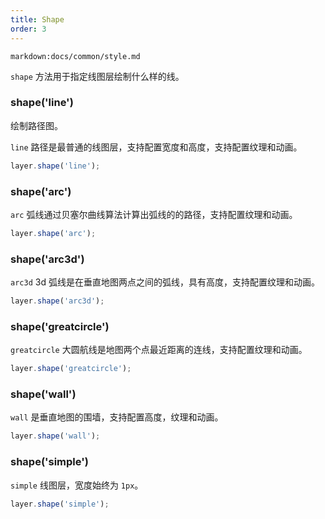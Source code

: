 ```yaml
---
title: Shape
order: 3
---
```


`markdown:docs/common/style.md`

`shape` 方法用于指定线图层绘制什么样的线。

### shape('line')

绘制路径图。

`line` 路径是最普通的线图层，支持配置宽度和高度，支持配置纹理和动画。

```js
layer.shape('line');
```

### shape('arc')

`arc` 弧线通过贝塞尔曲线算法计算出弧线的的路径，支持配置纹理和动画。

```js
layer.shape('arc');
```

### shape('arc3d')

`arc3d` 3d 弧线是在垂直地图两点之间的弧线，具有高度，支持配置纹理和动画。

```js
layer.shape('arc3d');
```

### shape('greatcircle')

`greatcircle` 大圆航线是地图两个点最近距离的连线，支持配置纹理和动画。


```js
layer.shape('greatcircle');
```

### shape('wall')

`wall` 是垂直地图的围墙，支持配置高度，纹理和动画。

```js
layer.shape('wall');
```

### shape('simple')

`simple` 线图层，宽度始终为 `1px`。

```js
layer.shape('simple');
```
